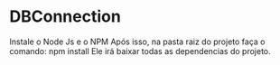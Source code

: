 # DBConnection

Instale o Node Js e o NPM
Após isso, na pasta raiz do projeto faça o comando:
	npm install 
Ele irá baixar todas as dependencias do projeto.
